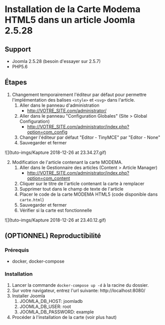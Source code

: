 # Installation de la Carte Modema HTML5 dans un article Joomla 2.5.28

## Support
- Joomla 2.5.28 (besoin d'essayer sur 2.5.7)
- PHP5.6

## Étapes
1. Changement temporairement l'éditeur par défaut pour permettre l'implémentation des balises `<style>` et `<svg>` dans l'article.
    1. Aller dans le panneau d'administration 
        - http://VOTRE_SITE.com/administrator/
    2. Aller dans le panneau "Configuration Globales" (Site > Global Configuration)
        - http://VOTRE_SITE.com/administrator/index.php?option=com_config
    3. Changer l'éditeur par défaut "Editor - TinyMCE" par "Editor - None"
    4. Sauvegarder et fermer

![](tuto-imgs/Kapture 2018-12-26 at 23.34.27.gif)

2. Modification de l'article contenant la carte MODEMA.
    1. Aller dans le Gestionnaire des articles (Content > Article Manager) 
        - http://VOTRE_SITE.com/administrator/index.php?option=com_content
    2. Cliquer sur le titre de l'article contenant la carte à remplacer
    3. Supprimer tout dans le champ de texte de l'article
    4. Placer le code de la carte MODEMA HTML5 (code disponible dans `carte.html`)
    5. Sauvegarder et fermer
    6. Vérifier si la carte est fonctionnelle 

![](tuto-imgs/Kapture 2018-12-26 at 23.40.12.gif)

## (OPTIONNEL) Reproductibilité
### Prérequis
- docker, docker-compose
### Installation
1. Lancer la commande `docker-compose up -d` à la racine du dossier.
2. Sur votre navigateur, entrez l'url suivante: http://localhost:8080/
3. Installer Joomla
    1. JOOMLA_DB_HOST: joomladb
    3. JOOMLA_DB_USER: root
    2. JOOMLA_DB_PASSWORD: example
4. Procéder à l'installation de la carte (voir plus haut)